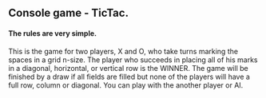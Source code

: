 ## Console game - TicTac.

#### The rules are very simple.

This is the game for two players, X and O, who take turns marking the spaces in a grid n-size.
The player who succeeds in placing all of his marks in a diagonal, horizontal, or vertical row is the WINNER.
The game will be finished by a draw if all fields are filled but none of the players will have a full row, column or diagonal.
You can play with the another player or AI.